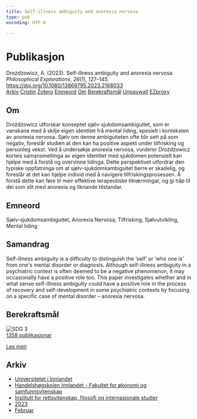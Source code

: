 ```yaml
---
title: Self-illness ambiguity and anorexia nervosa
type: pub
encoding: UTF-8

---
```

<h1>Publikasjon</h1>
<article id="csl-bib-container-763MYTQM" class="csl-bib-container">
  <div class="csl-bib-body"> <div class="csl-entry">Drożdżowicz, A. (2023). Self-illness ambiguity and anorexia nervosa. <i>Philosophical Explorations</i>, <i>26</i>(1), 127–145. <a href="https://doi.org/10.1080/13869795.2023.2168033">https://doi.org/10.1080/13869795.2023.2168033</a></div> </div>
  <div class="csl-bib-buttons">
    <a href="#taxonomy-article-763MYTQM" alt="archive" class="csl-bib-button">Arkiv</a>
    <a href="https://app.cristin.no/results/show.jsf?id=2129256" alt="Cristin" class="csl-bib-button">Cristin</a>
    <a href="http://zotero.org/groups/5881554/items/763MYTQM" alt="Zotero" class="csl-bib-button">Zotero</a>
    <a href="#keywords-article-763MYTQM" alt="keywords" class="csl-bib-button">Emneord</a>
    <a href="#about-article-763MYTQM" alt="about_pub" class="csl-bib-button">Om</a>
    <a href="#sdg-article-763MYTQM" alt="sdg" class="csl-bib-button">Berekraftsmål</a>
    <a href="https://doi.org/10.1080/13869795.2023.2168033" alt="Unpaywall" class="csl-bib-button">Unpaywall</a>
    <a href="https://doi.org/10.1080/13869795.2023.2168033" alt="EZproxy" class="csl-bib-button">EZproxy</a>
  </div>
  <div id="csl-bib-meta-container-763MYTQM"></div>
</article>
<div id="csl-bib-meta-763MYTQM" class="csl-bib-meta">
  <article id="about-article-763MYTQM" class="about_pub-article">
    <h1>Om</h1>
    Drożdżowicz utforskar konseptet sjølv-sjukdomsambiguitet, som er vanskane med å skilje eigen identitet frå mental liding, spesielt i konteksten av anorexia nervosa. Sjølv om denne ambiguiteten ofte blir sett på som negativ, foreslår studien at den kan ha positive aspekt under tilfrisking og personleg vekst. Ved å undersøkje anorexia nervosa, vurderer Drożdżowicz korleis samansmeltinga av eigen identitet med sjukdomen potensielt kan hjelpe med å forstå og overvinne lidinga. Dette perspektivet utfordrar den typiske oppfatninga om at sjølv-sjukdomsambiguitet berre er skadelig, og foreslår at det kan hjelpe individ med å navigere tilfriskingsprosessen. Å forstå dette kan føre til meir effektive terapeutiske tilnærmingar, og gi håp til dei som slit med anorexia og liknande tilstandar.
  </article>
  <article id="keywords-article-763MYTQM" class="keywords-article">
    <h1>Emneord</h1>
    Sjølv-sjukdomsambiguitet, Anorexia Nervosa, Tilfrisking, Sjølvutvikling, Mental liding
  </article>
  <article id="abstract-article-763MYTQM" class="abstract-article">
    <h1>Samandrag</h1>
    Self-illness ambiguity is a difficulty to distinguish the ‘self’ or ‘who one is’ from one's mental disorder or diagnosis. Although self-illness ambiguity in a psychiatric context is often deemed to be a negative phenomenon, it may occasionally have a positive role too. This paper investigates whether and in what sense self-illness ambiguity could have a positive role in the process of recovery and self-development in some psychiatric contexts by focusing on a specific case of mental disorder – anorexia nervosa.
  </article>
  <article id="sdg-article-763MYTQM" class="sdg-article">
    <h1>Berekraftsmål</h1>
    <div class="sdg-container"><div id="sdg3" class="sdg">
        <img src="{{< params subfolder >}}images/sdg/sdg03_nn.png" class="image" alt="SDG 3">
        <div class="sdg-overlay">
          <a href="{{< params subfolder >}}nn/archive/?sdg=3#archive" class="sdg-publication-count"><span>1358</span> publikasjonar</a>
          <p><a href="https://fn.no/om-fn/fns-baerekraftsmaal/god-helse-og-livskvalitet?lang=nno-NO" class="sdg-read-more">Les meir</a></p>
        </div>
      </div></div>
  </article>
  <article id="taxonomy-article-763MYTQM" class="taxonomy-article">
    <h1>Arkiv</h1>
    <ul>
      <li><a href="{{< params subfolder >}}nn/archive/?key=3DCRN523">Universitetet i Innlandet</a></li>
      <li><a href="{{< params subfolder >}}nn/archive/?key=DU8Q9LN9">Handelshøgskolen Innlandet - Fakultet for økonomi og samfunnsvitenskap</a></li>
      <li><a href="{{< params subfolder >}}nn/archive/?key=ITYAG68H">Institutt for rettsvitenskap, filosofi og internasjonale studier</a></li>
      <li><a href="{{< params subfolder >}}nn/archive/?key=8Y35X54R">2023</a></li>
      <li><a href="{{< params subfolder >}}nn/archive/?key=7ID9SM7U">Februar</a></li>
    </ul>
  </article>
</div>
